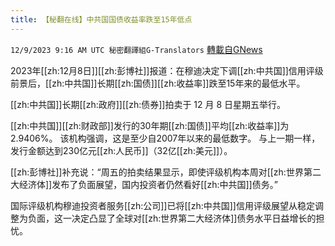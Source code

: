 ```yaml
---
title: 【秘翻在线】中共国国债收益率跌至15年低点
---
```

`12/9/2023 9:16 AM UTC 秘密翻譯組G-Translators` [轉載自GNews](https://gnews.org/articles/2089671)

2023年[[zh:12月8日]][[zh:彭博社]]报道：在穆迪决定下调[[zh:中共国]]信用评级前景后，[[zh:中共国]]长期[[zh:国债]][[zh:收益率]]跌至15年来的最低水平。

[[zh:中共国]]长期[[zh:政府]][[zh:债券]]拍卖于 12 月 8 日星期五举行。

[[zh:中共国]][[zh:财政部]]发行的30年期[[zh:国债]]平均[[zh:收益率]]为2.9406%。 该机构强调，这是至少自2007年以来的最低数字。 与上一期一样，发行金额达到230亿元[[zh:人民币]]（32亿[[zh:美元]]）。

[[zh:彭博社]]补充说：“周五的拍卖结果显示，即使评级机构本周对[[zh:世界第二大经济体]]发布了负面展望，国内投资者仍然看好[[zh:中共国]]债务。”

国际评级机构穆迪投资者服务[[zh:公司]]已将[[zh:中共国]]信用评级展望从稳定调整为负面，这一决定凸显了全球对[[zh:世界第二大经济体]]债务水平日益增长的担忧。
